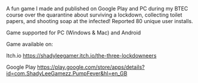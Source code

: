 A fun game I made and published on Google Play and PC during my BTEC course over the quarantine about surviving a lockdown, collecting toilet papers, and shooting soap at the infected! Reported 80 unique user installs.

Game supported for PC (Windows & Mac) and Android

Game available on:

Itch.io https://shadyleegamer.itch.io/the-three-lockdowneers

Google Play https://play.google.com/store/apps/details?id=com.ShadyLeeGamezz.PumpFever&hl=en_GB
